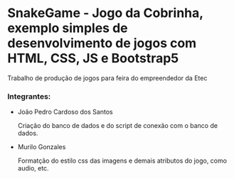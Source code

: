 # SnakeGame - Jogo da Cobrinha, exemplo simples de desenvolvimento de jogos com HTML, CSS, JS e Bootstrap5

<P>Trabalho de produção de jogos para feira do empreendedor da Etec</p>

<h3>Integrantes: </h3>

<ul>

<li>João Pedro Cardoso dos Santos</li>
<p>Criação do banco de dados e do script de conexão com o banco de dados.</p>

<li>Murilo Gonzales</li>
<p>Formatção do estilo css das imagens e demais atributos do jogo, como audio, etc.</p>

</ul>

